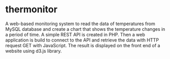 # thermonitor
A web-based monitoring system to read the data of temperatures from MySQL database and create a chart that shows the temperature changes in a period of time. A simple REST API is created in PHP. Then a web application is build to connect to the API and retrieve 
the data with HTTP request GET with JavaScript. The result is displayed on the front end of a website using d3.js library.
